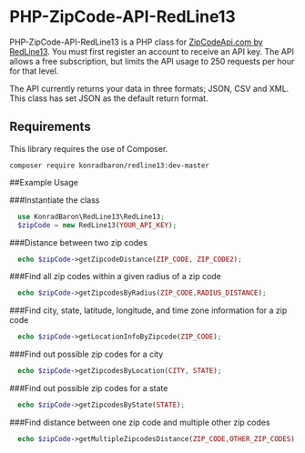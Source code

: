 # PHP-ZipCode-API-RedLine13

PHP-ZipCode-API-RedLine13 is a PHP class for [ZipCodeApi.com by RedLine13](http://www.zipcodeapi.com).
You must first register an account to receive an API key. The API allows a free subscription, but limits the API usage to 250 requests per hour for that level.

The API currently returns your data in three formats; JSON, CSV and XML. This class has set JSON as the default return format.

## Requirements
This library requires the use of Composer.
```
composer require konradbaron/redline13:dev-master
```

##Example Usage

###Instantiate the class
```php
  use KonradBaron\RedLine13\RedLine13;
  $zipCode = new RedLine13(YOUR_API_KEY);
```
    
###Distance between two zip codes
```php
  echo $zipCode->getZipcodeDistance(ZIP_CODE, ZIP_CODE2);
```    
    
###Find all zip codes within a given radius of a zip code
```php
  echo $zipCode->getZipcodesByRadius(ZIP_CODE,RADIUS_DISTANCE);
```     
    
###Find city, state, latitude, longitude, and time zone information for a zip code
```php
  echo $zipCode->getLocationInfoByZipcode(ZIP_CODE);
```     
    
###Find out possible zip codes for a city
```php
  echo $zipCode->getZipcodesByLocation(CITY, STATE);
```     

###Find out possible zip codes for a state
```php
  echo $zipCode->getZipcodesByState(STATE);
```

###Find distance between one zip code and multiple other zip codes
```php
  echo $zipCode->getMultipleZipcodesDistance(ZIP_CODE,OTHER_ZIP_CODES);
```
